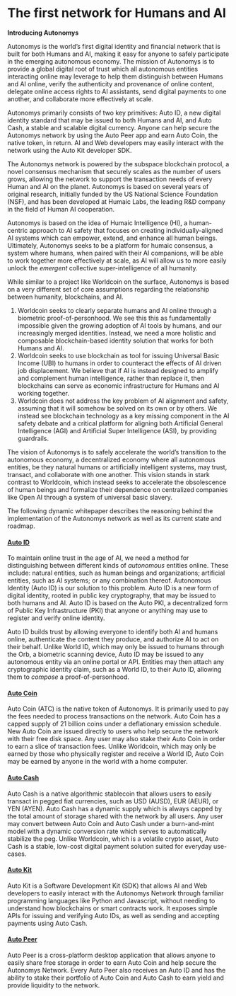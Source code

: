 # The first network for Humans and AI

**Introducing Autonomys**

Autonomys is the world’s first digital identity and financial network that is built for both Humans and AI, making it easy for anyone to safely participate in the emerging autonomous economy. The mission of Autonomys is to provide a global digital root of trust which all autonomous entities interacting online may leverage to help them distinguish between Humans and AI online, verify the authenticity and provenance of online content, delegate online access rights to AI assistants, send digital payments to one another, and collaborate more effectively at scale.

Autonomys primarily consists of two key primitives: Auto ID, a new digital identity standard that may be issued to both Humans and AI, and Auto Cash, a stable and scalable digital currency. Anyone can help secure the Autonomys network by using the Auto Peer app and earn Auto Coin, the native token, in return. AI and Web developers may easily interact with the network using the Auto Kit developer SDK.

The Autonomys network is powered by the subspace blockchain protocol, a novel consensus mechanism that securely scales as the number of users grows, allowing the network to support the transaction needs of every Human and AI on the planet. Autonomys is based on several years of original research, initially funded by the US National Science Foundation (NSF), and has been developed at Humaic Labs, the leading R\&D company in the field of Human AI cooperation.

Autonomys is based on the idea of Humaic Intelligence (HI), a human-centric approach to AI safety that focuses on creating individually-aligned AI systems which can empower, extend, and enhance all human beings. Ultimately, Autonomys seeks to be a platform for humaic consensus, a system where humans, when paired with their AI companions, will be able to work together more effectively at scale, as AI will allow us to more easily unlock the _emergent_ collective super-intelligence of all humanity.

While similar to a project like Worldcoin on the surface, Autonomys is based on a very different set of core assumptions regarding the relationship between humanity, blockchains, and AI.

1. Worldcoin seeks to clearly separate humans and AI online through a biometric proof-of-personhood. We see this this as fundamentally impossible given the growing adoption of AI tools by humans, and our increasingly merged identities. Instead, we need a more holistic and composable blockchain-based identity solution that works for both Humans and AI.
2. Worldcoin seeks to use blockchain as tool for issuing Universal Basic Income (UBI) to humans in order to counteract the effects of AI driven job displacement. We believe that if AI is instead designed to amplify and complement human intelligence, rather than replace it, then blockchains can serve as economic infrastructure for Humans and AI working together.
3. Worldcoin does not address the key problem of AI alignment and safety, assuming that it will somehow be solved on its own or by others. We instead see blockchain technology as a key missing component in the AI safety debate and a critical platform for aligning both Artificial General Intelligence (AGI) and Artificial Super Intelligence (ASI), by providing guardrails.

The vision of Autonomys is to safely accelerate the world’s transition to the autonomous economy, a decentralized economy where all autonomous entities, be they natural humans or artificially intelligent systems, may trust, transact, and collaborate with one another. This vision stands in stark contrast to Worldcoin, which instead seeks to accelerate the obsolescence of human beings and formalize their dependence on centralized companies like Open AI through a system of universal basic slavery.

The following dynamic whitepaper describes the reasoning behind the implementation of the Autonomys network as well as its current state and roadmap.

#### [Auto ID](../autonomys-solutions/autoid/)

To maintain online trust in the age of AI, we need a method for distinguishing between different kinds of _autonomous_ entities online. These include: natural entities, such as human beings and organizations; artificial entities, such as AI systems; or any combination thereof. Autonomous Identity (Auto ID) is our solution to this problem. Auto ID is a new form of digital identity, rooted in public key cryptography, that may be issued to both humans and AI. Auto ID is based on the Auto PKI, a decentralized form of Public Key Infrastructure (PKI) that anyone or anything may use to register and verify online identity.

Auto ID builds trust by allowing everyone to identify both AI and humans online, authenticate the content they produce, and authorize AI to act on their behalf. Unlike World ID, which may only be issued to humans through the Orb, a biometric scanning device, Auto ID may be issued to any autonomous entity via an online portal or API. Entities may then attach any cryptographic identity claim, such as a World ID, to their Auto ID, allowing them to _compose_ a proof-of-personhood.

#### [Auto Coin](../autonomys-solutions/autofi/an-introduction-to-autocoin-and-autocash.md)

Auto Coin (ATC) is the native token of Autonomys. It is primarily used to pay the fees needed to process transactions on the network. Auto Coin has a capped supply of 21 billion coins under a deflationary emission schedule. New Auto Coin are issued directly to users who help secure the network with their free disk space. Any user may also stake their Auto Coin in order to earn a slice of transaction fees. Unlike Worldcoin, which may only be earned by those who physically register and receive a World ID, Auto Coin may be earned by anyone in the world with a home computer.

#### [Auto Cash](../autonomys-solutions/autofi/an-introduction-to-autocoin-and-autocash.md)

Auto Cash is a native algorithmic stablecoin that allows users to easily transact in pegged fiat currencies, such as USD (AUSD), EUR (AEUR), or YEN (AYEN). Auto Cash has a dynamic supply which is always capped by the total amount of storage shared with the network by all users. Any user may convert between Auto Coin and Auto Cash under a burn-and-mint model with a dynamic conversion rate which serves to automatically stabilize the peg. Unlike Worldcoin, which is a volatile crypto asset, Auto Cash is a stable, low-cost digital payment solution suited for everyday use-cases.

#### [Auto Kit](../autonomys-solutions/autokit/)

Auto Kit is a Software Development Kit (SDK) that allows AI and Web developers to easily interact with the Autonomys Network through familiar programming languages like Python and Javascript, without needing to understand how blockchains or smart contracts work. It exposes simple APIs for issuing and verifying Auto IDs, as well as sending and accepting payments using Auto Cash.

#### [Auto Peer](../autonomys-solutions/autopeer/)

Auto Peer is a cross-platform desktop application that allows anyone to easily share free storage in order to earn Auto Coin and help secure the Autonomys Network. Every Auto Peer also receives an Auto ID and has the ability to stake their portfolio of Auto Coin and Auto Cash to earn yield and provide liquidity to the network.

